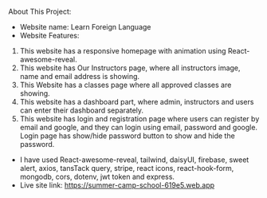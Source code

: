 About This Project:

* Website name: Learn Foreign Language
* Website Features:
1. This website has a responsive homepage with animation using React-awesome-reveal.
2. This website has Our Instructors page, where all instructors image, name and email address is showing.
3. This Website has a classes page where all approved classes are showing.
4. This website has a dashboard part, where admin, instructors and users can enter their dashboard separately.
5. This website has login and registration page where users can register by email and google, and they can login using email, password and google. Login page has show/hide password button to show and hide the password.
* I have used React-awesome-reveal, tailwind, daisyUI, firebase, sweet alert, axios, tansTack query, stripe, react icons, react-hook-form, mongodb, cors, dotenv, jwt token and express.
* Live site link: https://summer-camp-school-619e5.web.app    